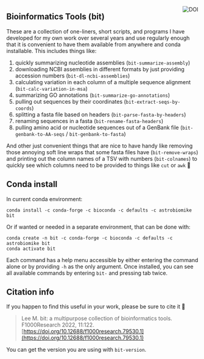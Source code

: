 <a href="https://zenodo.org/badge/latestdoi/59388885"><img align="right" src="https://zenodo.org/badge/59388885.svg" alt="DOI"></a>
## Bioinformatics Tools (bit)
These are a collection of one-liners, short scripts, and programs I have developed for my own work over several years and use regularly enough that it is convenient to have them available from anywhere and conda installable. This includes things like: 
1. quickly summarizing nucleotide assemblies (`bit-summarize-assembly`)
2. downloading NCBI assemblies in different formats by just providing accession numbers (`bit-dl-ncbi-assemblies`)
3. calculating variation in each column of a multiple sequence alignment (`bit-calc-variation-in-msa`)
4. summarizing GO annotations (`bit-summarize-go-annotations`)
5. pulling out sequences by their coordinates (`bit-extract-seqs-by-coords`)
6. splitting a fasta file based on headers (`bit-parse-fasta-by-headers`)
7. renaming sequences in a fasta (`bit-rename-fasta-headers`)
8. pulling amino acid or nucleotide sequences out of a GenBank file (`bit-genbank-to-AA-seqs` / `bit-genbank-to-fasta`)


And other just convenient things that are nice to have handy like removing those annoying soft line wraps that some fasta files have (`bit-remove-wraps`) and printing out the column names of a TSV with numbers (`bit-colnames`) to quickly see which columns need to be provided to things like `cut` or `awk` 🙂

## Conda install

In current conda environment:

```
conda install -c conda-forge -c bioconda -c defaults -c astrobiomike bit
```

Or if wanted or needed in a separate environment, that can be done with:

```
conda create -n bit -c conda-forge -c bioconda -c defaults -c astrobiomike bit
conda activate bit
```

Each command has a help menu accessible by either entering the command alone or by providing `-h` as the only argument. Once installed, you can see all available commands by entering `bit-` and pressing tab twice.

## Citation info
If you happen to find this useful in your work, please be sure to cite it 🙂

> Lee M. bit: a multipurpose collection of bioinformatics tools. F1000Research 2022, 11:122. [https://doi.org/10.12688/f1000research.79530.1](https://doi.org/10.12688/f1000research.79530.1)

You can get the version you are using with `bit-version`.
